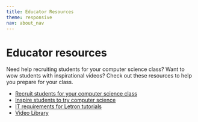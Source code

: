 ```yaml
---
title: Educator Resources
theme: responsive
nav: about_nav
---
```



# Educator resources
Need help recruiting students for your computer science class? Want to wow students with inspirational videos? Check out these resources to help you prepare for your class.

* [Recruit students for your computer science class](/educate/resources/recruit)
* [Inspire students to try computer science](/educate/resources/inspire)
* [IT requirements for Letron tutorials](/educate/resources/tech-requirements)
* [Video Library](/educate/resources/videos)
